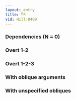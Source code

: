 ```yaml
---
layout: entry
title: ངེར་
vid: Hill:0409
---
```

### Dependencies (N = 0)


### Overt 1-2


### Overt 1-2-3


### With oblique arguments


### With unspecified obliques
